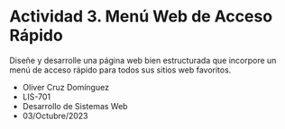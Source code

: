 # Actividad 3. Menú Web de Acceso Rápido

Diseñe y desarrolle una página web bien estructurada que incorpore un menú de acceso rápido para todos sus sitios web favoritos.

* Oliver Cruz Domínguez
* LIS-701
* Desarrollo de Sistemas Web
* 03/Octubre/2023

